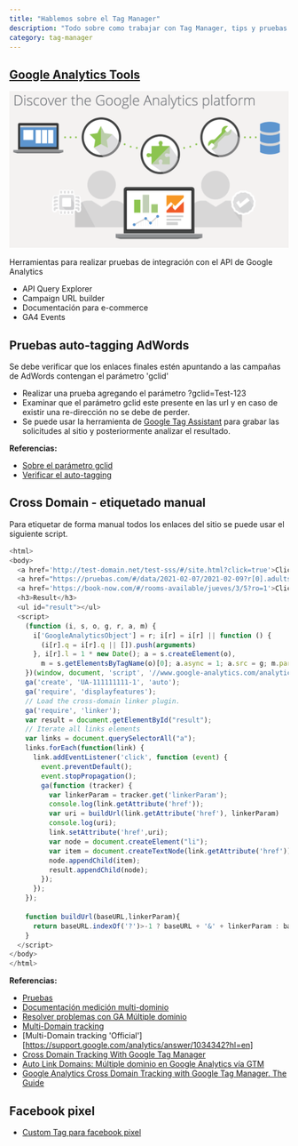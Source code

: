 ```yaml
---
title: "Hablemos sobre el Tag Manager"
description: "Todo sobre como trabajar con Tag Manager, tips y pruebas de implementación"
category: tag-manager
---
```


## [Google Analytics Tools](https://ga-dev-tools.appspot.com/#about)

![Tools and demos](images/analytics-tools-cover.png)

Herramientas para realizar pruebas de integración con el API de Google Analytics

- API Query Explorer
- Campaign URL builder
- Documentación para e-commerce
- GA4 Events

## Pruebas auto-tagging AdWords

Se debe verificar que los enlaces finales estén apuntando a las campañas de AdWords contengan el parámetro 'gclid'

- Realizar una prueba agregando el parámetro ?gclid=Test-123
- Examinar que el parámetro gclid este presente en las url y en caso de existir una re-dirección no se debe de perder.
- Se puede usar la herramienta de [Google Tag Assistant](https://get.google.com/tagassistant/) para grabar las solicitudes al sitio y posteriormente analizar el resultado.

**Referencias:**

- [Sobre el parámetro gclid](https://support.google.com/analytics/answer/1714454#zippy=%2Cuntagged-landing-pages%2Cmanually-tagged-ad-destination-urls-missing-information%2Cthird-party-redirects-drop-campaign-related-url-parameters)
- [Verificar el auto-tagging](https://support.google.com/analytics/answer/2938246?hl=en)

## Cross Domain - etiquetado manual

Para etiquetar de forma manual todos los enlaces del sitio se puede usar el siguiente script.

```javascript
<html>
<body>
  <a href='http://test-domain.net/test-sss/#/site.html?click=true'>Click me</a>
  <a href="https://pruebas.com/#/data/2021-02-07/2021-02-09?r[0].adults=2&r[0].children=0&_ga=2.57691241.2128202229.1611272462-8908134.1608136140">Click me</a>
  <a href='https://book-now.com/#/rooms-available/jueves/3/5?ro=1'>Click me</a>
  <h3>Result</h3>
  <ul id="result"></ul>
  <script>
    (function (i, s, o, g, r, a, m) {
      i['GoogleAnalyticsObject'] = r; i[r] = i[r] || function () {
        (i[r].q = i[r].q || []).push(arguments)
      }, i[r].l = 1 * new Date(); a = s.createElement(o),
        m = s.getElementsByTagName(o)[0]; a.async = 1; a.src = g; m.parentNode.insertBefore(a, m)
    })(window, document, 'script', '//www.google-analytics.com/analytics.js', 'ga');
    ga('create', 'UA-111111111-1', 'auto');
    ga('require', 'displayfeatures');
    // Load the cross-domain linker plugin.
    ga('require', 'linker');
    var result = document.getElementById("result");
    // Iterate all links elements
    var links = document.querySelectorAll("a");
    links.forEach(function(link) {
      link.addEventListener('click', function (event) {
        event.preventDefault();
        event.stopPropagation();
        ga(function (tracker) {
          var linkerParam = tracker.get('linkerParam');
          console.log(link.getAttribute('href'));
          var uri = buildUrl(link.getAttribute('href'), linkerParam)
          console.log(uri);
          link.setAttribute('href',uri);
          var node = document.createElement("li");
          var item = document.createTextNode(link.getAttribute('href'));
          node.appendChild(item);
          result.appendChild(node);
        });
      });
    });

    function buildUrl(baseURL,linkerParam){
      return baseURL.indexOf('?')>-1 ? baseURL + '&' + linkerParam : baseURL + '?' + linkerParam
    }
  </script>
</body>
</html>
```

**Referencias:**

- [Pruebas](https://jsfiddle.net/lgzarturo/2q0fg8mo/)
- [Documentación medición multi-dominio](https://developers.google.com/analytics/devguides/collection/analyticsjs/cross-domain#autolink)
- [Resolver problemas con GA Múltiple dominio](https://www.simoahava.com/analytics/troubleshooting-cross-domain-tracking-in-google-analytics/)
- [Multi-Domain tracking](https://www.optimizesmart.com/cross-domain-tracking-in-google-tag-manager/)
- [Multi-Domain tracking 'Official'][https://support.google.com/analytics/answer/1034342?hl=en]
- [Cross Domain Tracking With Google Tag Manager](https://www.bounteous.com/insights/2015/06/16/cross-domain-tracking-google-tag-manager/)
- [Auto Link Domains: Múltiple dominio en Google Analytics vía GTM](https://aukera.es/blog/auto-link-domains/)
- [Google Analytics Cross Domain Tracking with Google Tag Manager. The Guide](https://www.analyticsmania.com/post/google-analytics-cross-domain-tracking-with-google-tag-manager/)

## Facebook pixel

- [Custom Tag para facebook pixel](https://www.simoahava.com/custom-templates/facebook-pixel/)
